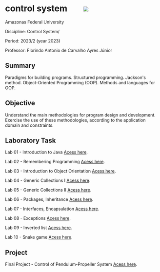 # control system &nbsp;&nbsp;&nbsp;&nbsp;&nbsp;&nbsp;&nbsp;<img src="https://img.shields.io/badge/Status-Completed-brightgreen"/> 

Amazonas Federal University

Discipline: Control System/

Period: 2023/2 (year 2023)

Professor: Florindo Antonio de Carvalho Ayres Júnior 

## Summary 
Paradigms for building programs. Structured programming. Jackson's method. Object-Oriented Programming (OOP). Methods and languages for OOP.

## Objective
Understand the main methodologies for program design and development. Exercise the use of these methodologies, according to the application domain and constraints.

## Laboratory Task

Lab 01 - Introduction to Java [Acess here](https://github.com/evandr022/Advanced-Programming-Techniques/tree/main/Laborat%C3%B3rio%201%20Introdu%C3%A7%C3%A3o%20ao%20JavaFerramenta%20externa).</p>
Lab 02 - Remembering Programming [Acess here](https://github.com/evandr022/Advanced-Programming-Techniques/tree/main/Laborat%C3%B3rio%202%20Relembrando%20Programa%C3%A7%C3%A3oFerramenta%20externa).</p>
Lab 03 - Introduction to Object Orientation [Acess here](https://github.com/evandr022/Advanced-Programming-Techniques/tree/main/Laborat%C3%B3rio%203%20Introdu%C3%A7%C3%A3o%20%C3%A0%20Orienta%C3%A7%C3%A3o%20a%20Objetos).</p>
Lab 04 - Generic Collections I [Acess here](https://github.com/evandr022/Advanced-Programming-Techniques/tree/main/Laborat%C3%B3rio%204%20Cole%C3%A7%C3%B5es%20Gen%C3%A9ricas%20I).</p>
Lab 05 - Generic Collections II [Acess here](https://github.com/evandr022/Advanced-Programming-Techniques/tree/main/Laborat%C3%B3rio%205%20Cole%C3%A7%C3%B5es%20Gen%C3%A9ricas%20II).</p>
Lab 06 - Packages, Inheritance [Acess here](https://github.com/evandr022/Advanced-Programming-Techniques/tree/main/Laborat%C3%B3rio%206%20Pacotes%2C%20Heran%C3%A7a).</p>
Lab 07 - Interfaces, Encapsulation [Acess here](https://github.com/evandr022/Advanced-Programming-Techniques/tree/main/Laborat%C3%B3rio%207%20Interfaces%2C%20Encapsulamento).</p>
Lab 08 - Exceptions [Acess here](https://github.com/evandr022/Advanced-Programming-Techniques/tree/main/Laborat%C3%B3rio%208%20Exce%C3%A7%C3%B5es).</p>
Lab 09 - Inverted list [Acess here](https://github.com/evandr022/Advanced-Programming-Techniques/tree/main/Laborat%C3%B3rio%209%20Lista%20Invertida).</p>
Lab 10 - Snake game [Acess here](https://github.com/evandr022/Algorithms-and-Data-Structures-II/tree/main/Trabalhos/Trabalho%2001).</p>

## Project

Final Project - Control of Pendulum-Propeller System [Acess here](https://github.com/evandr022/Algorithms-and-Data-Structures-II/tree/main/Trabalhos/Trabalho%2001).</p>
